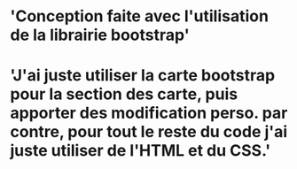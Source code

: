 # 'Conception faite avec l\'utilisation de la librairie bootstrap'

# 'J'ai juste utiliser la carte bootstrap pour la section des carte, puis apporter des modification perso. par contre, pour tout le reste du code j'ai juste utiliser de l'HTML et du CSS.'
